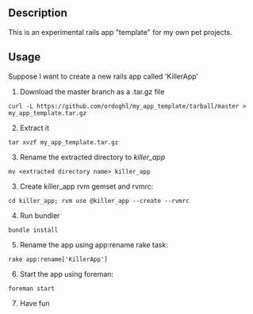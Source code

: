 Description
-----------

This is an experimental rails app "template" for my own pet projects.

Usage
-----

Suppose I want to create a new rails app called 'KillerApp'

1. Download the master branch as a .tar.gz file
```shell
curl -L https://github.com/ordoghl/my_app_template/tarball/master > my_app_template.tar.gz
```

2. Extract it
```shell
tar xvzf my_app_template.tar.gz
```

3. Rename the extracted directory to *killer_app*
```shell
mv <extracted directory name> killer_app
```

3. Create killer_app rvm gemset and rvmrc:
```shell
cd killer_app; rvm use @killer_app --create --rvmrc
```

4. Run bundler
```shell
bundle install
```

5. Rename the app using app:rename rake task:
```shell
rake app:rename['KillerApp']
```

6. Start the app using foreman:
```shell
foreman start
```

7. Have fun


